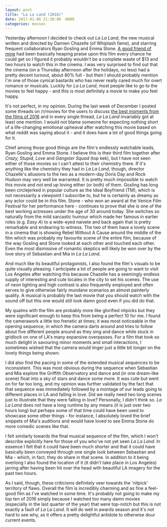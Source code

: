 ```yaml
---
layout: post
title: "La La Land (2016)"
date: 2017-01-06 21:30:00 -0800
categories: movies
---
```


Yesterday afternoon I decided to check out *La La Land*, the new musical written and directed by Damien Chazelle (of Whiplash fame), and starring frequent collaborators Ryan Gosling and Emma Stone. [A good friend of mine](http://www.reddit.com/user/allwinter) had been basically heaping praise upon this film every chance he could get so I figured it probably wouldn't be a complete waste of $13 and two hours to watch this in the cinema. I was very surprised to find out that the cinema (on a Thursday afternoon after the holidays, no less) had a pretty decent turnout, about 80% full - but then I should probably mention I'm one of those cynical bastards who has never really cared much for overt romance or musicals. Luckily for *La La Land*, most people like to go to the movies to feel happy - and this is most definitely a movie to make you feel happy.

It's not perfect, in my opinion. During the last week of December I posted some threads on /r/movies for the users to discuss [the best moments from the films of 2016](https://www.reddit.com/r/movies/comments/5lfnzt/rmovies_best_of_2016_best_film_of_2016/) and in every single thread, *La La Land* invariably got at least one mention. I would not blame someone for expecting nothing short of a life-changing emotional upheaval after watching this movie based on what reddit was saying about it - and it does have a lot of good things going for it.

Chief among those good things are the film's endlessly watchable leads, Ryan Gosling and Emma Stone. I believe this is their third film together after *Crazy, Stupid, Love* and *Gangster Squad* (top kek), but I have not seen either of those movies so I can't attest to their chemistry there. If it's anything like the chemistry they had in *La La Land*, though, director Chazelle's allusions to the two as a modern-day Doris Day and Rock Hudson may very well be warranted. It is pretty much impossible to watch this movie and not end up loving either (or both) of them. Gosling has long been circlejerked in popular culture as the Ideal Boyfriend (TM), which is not necessarily a viewpoint I subscribe to, but he is certainly as dreamy as any actor could be in this film. Stone - who won an award at the Venice Film Festival for her performance here - continues to prove that she is one of the best working actresses under the age of 30 around today. She switches so naturally from the mild sarcastic humour which made her famous in earlier roles (e.g. *Easy A*) to a wide-eyed naivete and back again that is pretty remarkable and endearing to witness. The two of them have a lovely scene in a cinema that is showing Rebel Without A Cause around the middle of the film which was probably my favourite scene of the entire film, because of the way Gosling and Stone looked at each other and touched each other. Even the most dismissive of romantic skeptics will likely be won over by the love story of Sebastian and Mia in *La La Land*.

And much like its beautiful protagonists, I also found the film's visuals to be quite visually pleasing. I anticipate a lot of people are going to want to visit Los Angeles after watching this because Chazelle has a seemingly endless supply of interesting and cute locales in the city to set his scenes. The use of neon lighting and high contrast is also frequently employed and often serves to give otherwise fairly mundane scenarios an almost painterly quality. A musical is probably the last movie that you should watch with the sound off but this one would still look damn good even if you did do that.

My qualms with the film are probably more like glorified nitpicks but they were significant enough to keep this from being a perfect 10 for me. I found the camerawork a little too frenetic at times; it was most noticeable in the opening sequence, in which the camera darts around and tries to follow about five different people around as they sing and dance while stuck in gridlock on one of LA's many expansive overpasses. For a film that took so much delight in savouring minor moments and small interactions, I sometimes wished that the camera would linger just a little bit longer on the lovely things being shown.

I did also find the pacing in some of the extended musical sequences to be inconsistent. This was most obvious during the sequence when Sebastian and Mia explore the Griffith Observatory and dance and (in one dream-like scene) float into a sky of stars and dance some more. It was cute but went on for far too long, and my opinion was further validated by the fact that that sequence was immediately followed by a montage of our leads going to different places in LA and falling in love. Did we really need two long scenes just to illustrate that they were falling in love? Personally, I didn't think so. *La La Land* does not have a long runtime by any means (it is just over two hours long) but perhaps some of that time could have been used to showcase some other things - for instance, I absolutely loved the brief snippets of Mia's auditions and would have loved to see Emma Stone do more comedic scenes like that.

I felt similarly towards the final musical sequence of the film, which I won't describe explicitly here for those of you who've not yet seen *La La Land*. In essence I felt that it could have been much shorter and that it could have basically been conveyed through one single look between Sebastian and Mia - which, in fact, they do share in that scene. In addition to it being overlong I also found the location of it (it didn't take place in Los Angeles) jarring after having been hit over the head with beautiful LA imagery for the past two hours.

As I said, though, these criticisms definitely veer towards the 'nitpick' territory of flaws. Overall the film is incredibly charming and as fine a feel-good film as I've watched in some time. It's probably not going to make my top ten of 2016 simply because I watched too many damn movies (especially in the last quarter of the year) that were top-notch but this is not exactly a fault of *La La Land*. It will do well in awards season and it's not hard to see why, as it offers a pretty delightful antidote to otherwise dour current events.
